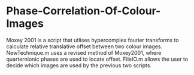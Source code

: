 # Phase-Correlation-Of-Colour-Images
Moxey 2001 is a script that utlises hypercomplex fourier transforms to calculate relative translative offset between two colour images. NewTechnique.m uses a revised method of Moxey2001, where quarternionic phases are used to locate offset. FileIO.m allows the user to decide which images are used by the previous two scripts.
